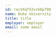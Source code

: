 ```yaml
---
id: recVXqfX2vzk6p79Q
name: Duke University
title: title
employer: employer
email: some email
---
```


